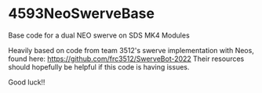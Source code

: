 # 4593NeoSwerveBase
Base code for a dual NEO swerve on SDS MK4 Modules

Heavily based on code from team 3512's swerve implementation with Neos, found here: https://github.com/frc3512/SwerveBot-2022
Their resources should hopefully be helpful if this code is having issues.

Good luck!!